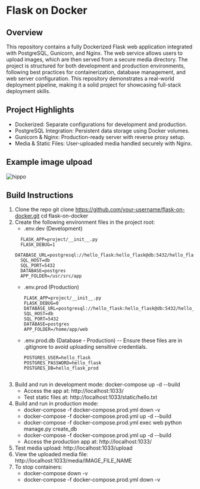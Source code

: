 # Flask on Docker

## Overview
This repository contains a fully Dockerized Flask web application integrated with PostgreSQL, Gunicorn, and Nginx. The web service allows users to upload images, which are then served from a secure media directory. The project is structured for both development and production environments, following best practices for containerization, database management, and web server configuration. This repository demonstrates a real-world deployment pipeline, making it a solid project for showcasing full-stack deployment skills.

## Project Highlights
  - Dockerized: Separate configurations for development and production.
  - PostgreSQL Integration: Persistent data storage using Docker volumes.
  - Gunicorn & Nginx: Production-ready server with reverse proxy setup.
  - Media & Static Files: User-uploaded media handled securely with Nginx.

## Example image ulpoad

![hippo](https://media0.giphy.com/media/v1.Y2lkPTc5MGI3NjExenBwa2w5aDlweTZyaXd2dng1b3ZtaDhnbXFtdXQyZG16ajk2cmRvYSZlcD12MV9pbnRlcm5hbF9naWZfYnlfaWQmY3Q9Zw/mhoKQ4AWWLG3c0ha3p/giphy.gif)


## Build Instructions
1. Clone the repo
     git clone https://github.com/your-username/flask-on-docker.git
     cd flask-on-docker
2. Create the following environment files in the project root:
     - .env.dev (Development)
      ```
        FLASK_APP=project/__init__.py
        FLASK_DEBUG=1
        DATABASE_URL=postgresql://hello_flask:hello_flask@db:5432/hello_flask_dev
        SQL_HOST=db
        SQL_PORT=5432
        DATABASE=postgres
        APP_FOLDER=/usr/src/app
      ```
     - .env.prod (Production)
         ```
         FLASK_APP=project/__init__.py
         FLASK_DEBUG=0
         DATABASE_URL=postgresql://hello_flask:hello_flask@db:5432/hello_flask_prod
         SQL_HOST=db
         SQL_PORT=5432
         DATABASE=postgres
         APP_FOLDER=/home/app/web
         ```
      - .env.prod.db (Database - Production) --  Ensure these files are in .gitignore to avoid uploading sensitive credentials.
        ```
        POSTGRES_USER=hello_flask
        POSTGRES_PASSWORD=hello_flask
        POSTGRES_DB=hello_flask_prod
      ```
3. Build and run in development mode: docker-compose up -d --build
     - Access the app at: http://localhost:1033/
     - Test static files at: http://localhost:1033/static/hello.txt
5. Build and run in production mode:
     - docker-compose -f docker-compose.prod.yml down -v
     - docker-compose -f docker-compose.prod.yml up -d --build
     - docker-compose -f docker-compose.prod.yml exec web python manage.py create_db
     - docker-compose -f docker-compose.prod.yml up -d --build
     - Access the production app at: http://localhost:1033/
7. Test media upload: http://localhost:1033/upload
8. View the uploaded media file: http://localhost:1033/media/IMAGE_FILE_NAME
9. To stop containers:
      - docker-compose down -v
      - docker-compose -f docker-compose.prod.yml down -v
